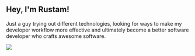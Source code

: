 ## Hey, I'm Rustam!

Just a guy trying out different technologies, looking for ways to make my developer workflow more effective and ultimately become a better software developer who crafts awesome software.

<!-- 
<p align="center">
  <img align="center" src="http://aa.en.utf8art.com/cache/iconaa_150x150_1986cc3e40ee0e0745d0f7615be453f7.png" alt="Okabe Rintaro">
</p> -->

<!-- <p align="center">
  <img align="center" src="/github-metrics.svg" alt="Metrics" width="500">
</p> -->

![](https://komarev.com/ghpvc/?username=frixaco&label=Profile+view+counter&color=539bf5&style=for-the-badge)
